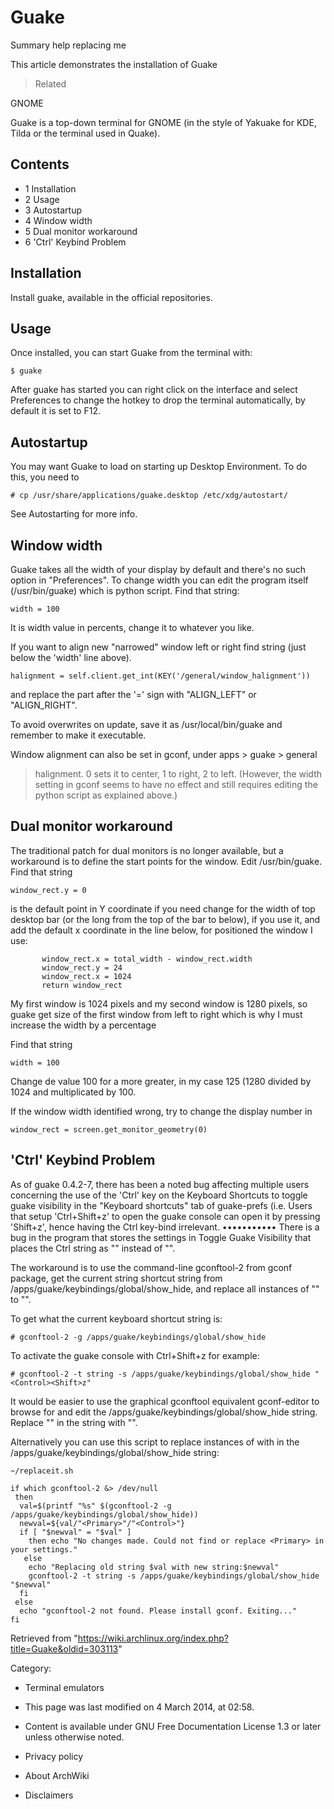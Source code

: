 Guake
=====

Summary help replacing me

This article demonstrates the installation of Guake

> Related

GNOME

Guake is a top-down terminal for GNOME (in the style of Yakuake for KDE,
Tilda or the terminal used in Quake).

Contents
--------

-   1 Installation
-   2 Usage
-   3 Autostartup
-   4 Window width
-   5 Dual monitor workaround
-   6 'Ctrl' Keybind Problem

Installation
------------

Install guake, available in the official repositories.

Usage
-----

Once installed, you can start Guake from the terminal with:

    $ guake

After guake has started you can right click on the interface and select
Preferences to change the hotkey to drop the terminal automatically, by
default it is set to F12.

Autostartup
-----------

You may want Guake to load on starting up Desktop Environment. To do
this, you need to

    # cp /usr/share/applications/guake.desktop /etc/xdg/autostart/

See Autostarting for more info.

Window width
------------

Guake takes all the width of your display by default and there's no such
option in "Preferences". To change width you can edit the program itself
(/usr/bin/guake) which is python script. Find that string:

    width = 100

It is width value in percents, change it to whatever you like.

If you want to align new "narrowed" window left or right find string
(just below the 'width' line above).

    halignment = self.client.get_int(KEY('/general/window_halignment'))

and replace the part after the '=' sign with "ALIGN_LEFT" or
"ALIGN_RIGHT".

To avoid overwrites on update, save it as /usr/local/bin/guake and
remember to make it executable.

Window alignment can also be set in gconf, under apps > guake > general
> halignment. 0 sets it to center, 1 to right, 2 to left. (However, the
width setting in gconf seems to have no effect and still requires
editing the python script as explained above.)

Dual monitor workaround
-----------------------

The traditional patch for dual monitors is no longer available, but a
workaround is to define the start points for the window. Edit
/usr/bin/guake. Find that string

    window_rect.y = 0

is the default point in Y coordinate if you need change for the width of
top desktop bar (or the long from the top of the bar to below), if you
use it, and add the default x coordinate in the line below, for
positioned the window I use:

           window_rect.x = total_width - window_rect.width
           window_rect.y = 24 
           window_rect.x = 1024 
           return window_rect

My first window is 1024 pixels and my second window is 1280 pixels, so
guake get size of the first window from left to right which is why I
must increase the width by a percentage

Find that string

    width = 100

Change de value 100 for a more greater, in my case 125 (1280 divided by
1024 and multiplicated by 100.

If the window width identified wrong, try to change the display number
in

    window_rect = screen.get_monitor_geometry(0)

'Ctrl' Keybind Problem
----------------------

As of guake 0.4.2-7, there has been a noted bug affecting multiple users
concerning the use of the 'Ctrl' key on the Keyboard Shortcuts to toggle
guake visibility in the "Keyboard shortcuts" tab of guake-prefs (i.e.
Users that setup 'Ctrl+Shift+z' to open the guake console can open it by
pressing 'Shift+z', hence having the Ctrl key-bind irrelevant.
••••••••••• There is a bug in the program that stores the settings in
Toggle Guake Visibility that places the Ctrl string as "<Primary>"
instead of "<Control>".

The workaround is to use the command-line gconftool-2 from gconf
package, get the current string shortcut string from
/apps/guake/keybindings/global/show_hide, and replace all instances of
"<Primary>" to "<Control>".

To get what the current keyboard shortcut string is:

    # gconftool-2 -g /apps/guake/keybindings/global/show_hide

To activate the guake console with Ctrl+Shift+z for example:

    # gconftool-2 -t string -s /apps/guake/keybindings/global/show_hide "<Control><Shift>z"

It would be easier to use the graphical gconftool equivalent
gconf-editor to browse for and edit the
/apps/guake/keybindings/global/show_hide string. Replace "<Primary>" in
the string with "<Control>".

Alternatively you can use this script to replace instances of <Primary>
with <Control> in the /apps/guake/keybindings/global/show_hide string:

    ~/replaceit.sh

    if which gconftool-2 &> /dev/null
     then
      val=$(printf "%s" $(gconftool-2 -g /apps/guake/keybindings/global/show_hide))
      newval=${val/"<Primary>"/"<Control>"}
      if [ "$newval" = "$val" ]
        then echo "No changes made. Could not find or replace <Primary> in your settings."
       else
        echo "Replacing old string $val with new string:$newval"
        gconftool-2 -t string -s /apps/guake/keybindings/global/show_hide "$newval"
      fi
     else
      echo "gconftool-2 not found. Please install gconf. Exiting..."
    fi

Retrieved from
"https://wiki.archlinux.org/index.php?title=Guake&oldid=303113"

Category:

-   Terminal emulators

-   This page was last modified on 4 March 2014, at 02:58.
-   Content is available under GNU Free Documentation License 1.3 or
    later unless otherwise noted.
-   Privacy policy
-   About ArchWiki
-   Disclaimers
